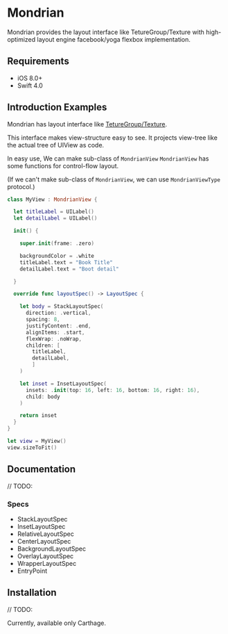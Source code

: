 # Mondrian

Mondrian provides the layout interface like TetureGroup/Texture with high-optimized layout engine facebook/yoga flexbox implementation.

## Requirements

- iOS 8.0+
- Swift 4.0

## Introduction Examples

Mondrian has layout interface like [TetureGroup/Texture](http://texturegroup.org/docs/layout2-quickstart.html).

This interface makes view-structure easy to see.
It projects view-tree like the actual tree of UIView as code.

In easy use, We can make sub-class of `MondrianView`
`MondrianView` has some functions for control-flow layout.

(If we can't make sub-class of `MondrianView`, we can use `MondrianViewType` protocol.)

```swift
class MyView : MondrianView {

  let titleLabel = UILabel()
  let detailLabel = UILabel()

  init() {

    super.init(frame: .zero)

    backgroundColor = .white
    titleLabel.text = "Book Title"
    detailLabel.text = "Boot detail"

  }

  override func layoutSpec() -> LayoutSpec {

    let body = StackLayoutSpec(
      direction: .vertical,
      spacing: 8,
      justifyContent: .end,
      alignItems: .start,
      flexWrap: .noWrap,
      children: [
        titleLabel,
        detailLabel,
        ]
    )

    let inset = InsetLayoutSpec(
      insets: .init(top: 16, left: 16, bottom: 16, right: 16),
      child: body
    )

    return inset
  }
}
```

```swift
let view = MyView()
view.sizeToFit()
```

## Documentation

// TODO:

### Specs

- StackLayoutSpec
- InsetLayoutSpec
- RelativeLayoutSpec
- CenterLayoutSpec
- BackgroundLayoutSpec
- OverlayLayoutSpec
- WrapperLayoutSpec
- EntryPoint

## Installation

// TODO:

Currently, available only Carthage.